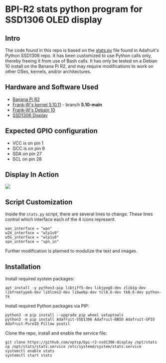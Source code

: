 # BPI-R2 stats python program for SSD1306 OLED display

## Intro 
The code found in this repo is based on the [stats.py](https://github.com/adafruit/Adafruit_Python_SSD1306/blob/master/examples/stats.py) file found in Adafruit's Python SSD1306 repo.  It has been customized to use Python calls only, thereby freeing it from use of Bash calls.  It has only be tested on a Debian 10 install on the Banana Pi R2, and may require modifications to work on other OSes, kernels, and/or architectures.

## Hardware and Software Used
- [Banana Pi R2](http://www.banana-pi.org/r2.html)
- [Frank-W's kernel 5.10.11](https://github.com/frank-w/BPI-R2-4.14) - branch **5.10-main**
- [Frank-W's Debain 10](https://drive.google.com/file/d/1VbV_IaUy92p1bIrd74sahs77LQNSQEVd/view?usp=sharing)
- [SSD1306 Display](https://www.amazon.com/gp/product/B076PM5ZSJ)

## Expected GPIO configuration
- VCC is on pin 1
- GCC is on pin 9
- SDA on pin 27
- SCL on pin 28

## Display In Action
![](https://github.com/xptsp/bpi-r2-ssd1306-display/blob/master/display_in_action.jpg)

## Script Customization
Inside the `stats.py` script, there are several lines to change.  These lines control which interface each of the 4 icons represent.
```
wan_interface = "wan"
w24_interface = "wlp1s0"
w5G_interface = "wlp1s0"
vpn_interface = "vpn_in"
```
Further modification is planned to modulize the text and images.

## Installation
Install required system packages:
```
apt install -y python3-pip libtiff5-dev libjpeg8-dev zlib1g-dev libfreetype6-dev liblcms2-dev libwebp-dev tcl8.6-dev tk8.6-dev python-tk
```

Install required Python packages via PIP:
```
python3 -m pip install --upgrade pip wheel setuptools
python3 -m pip install Adafruit-SSD1306 Adafruit-BBIO Adafruit-GPIO Adafruit-PureIO Pillow psutil
```

Clone the repo, install  and enable the service file:
```
git clone https://github.com/xptsp/bpi-r2-ssd1306-display /opt/stats
cp /opt/stats/stats.service /etc/systemd/system/stats.service
systemctl enable stats
systemctl start stats
```

